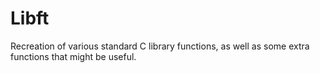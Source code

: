 # Libft
Recreation of various standard C library functions, as well as some extra functions that might be useful.
